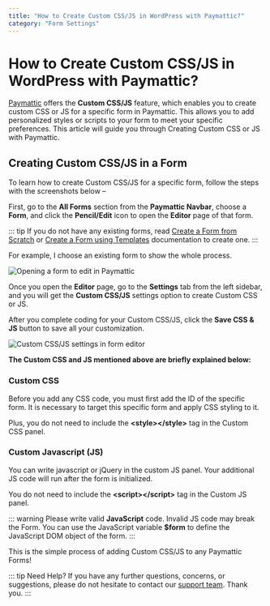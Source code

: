 ```yaml
---
title: "How to Create Custom CSS/JS in WordPress with Paymattic?"
category: "Form Settings"
---
```


# How to Create Custom CSS/JS in WordPress with Paymattic?

[Paymattic](https://paymattic.com/) offers the **Custom CSS/JS** feature, which enables you to create custom CSS or JS for a specific form in Paymattic. This allows you to add personalized styles or scripts to your form to meet your specific preferences. This article will guide you through Creating Custom CSS or JS with Paymattic.

## Creating Custom CSS/JS in a Form

To learn how to create Custom CSS/JS for a specific form, follow the steps with the screenshots below –

First, go to the **All Forms** section from the **Paymattic Navbar**, choose a **Form**, and click the **Pencil/Edit** icon to open the **Editor** page of that form.

::: tip
If you do not have any existing forms, read [Create a Form from Scratch](../form-editor/how-to-create-a-form-from-scratch-with-paymattic.md) or [Create a Form using Templates](../form-editor/simple-form-templates.md) documentation to create one.
:::

For example, I choose an existing form to show the whole process.

![Opening a form to edit in Paymattic](/images/form-settings/how-to-create-custom-css-js-in-wordpress-with-paymattic/1.-Open-desired-form-5-scaled.webp)

Once you open the **Editor** page, go to the **Settings** tab from the left sidebar, and you will get the **Custom CSS/JS** settings option to create Custom CSS or JS.

After you complete coding for your Custom CSS/JS, click the **Save CSS & JS** button to save all your customization.

![Custom CSS/JS settings in form editor](/images/form-settings/how-to-create-custom-css-js-in-wordpress-with-paymattic/2.-Settings-tab-and-Custom-CSSJS-option-scaled.webp)

**The Custom CSS and JS mentioned above are briefly explained below:**

### Custom CSS

Before you add any CSS code, you must first add the ID of the specific form. It is necessary to target this specific form and apply CSS styling to it.

Plus, you do not need to include the **&lt;style&gt;&lt;/style&gt;** tag in the Custom CSS panel.

### Custom Javascript (JS)

You can write javascript or jQuery in the custom JS panel. Your additional JS code will run after the form is initialized.

You do not need to include the **&lt;script&gt;&lt;/script&gt;** tag in the Custom JS panel.

::: warning
Please write valid **JavaScript** code. Invalid JS code may break the Form. You can use the JavaScript variable **$form** to define the JavaScript DOM object of the form.
:::

This is the simple process of adding Custom CSS/JS to any Paymattic Forms!

::: tip Need Help?
If you have any further questions, concerns, or suggestions, please do not hesitate to contact our [support team](https://wpmanageninja.com/support-tickets/). Thank you.
::: 